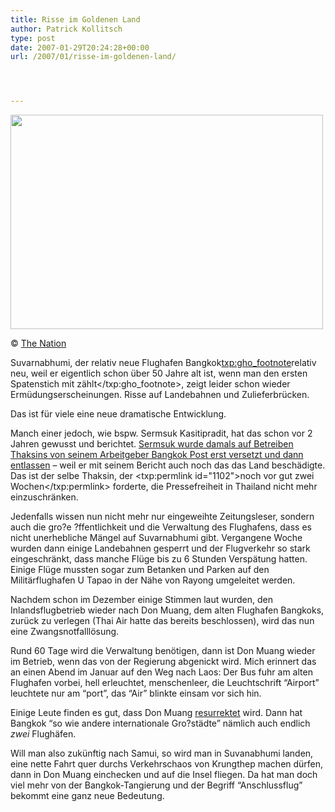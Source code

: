 ```yaml
---
title: Risse im Goldenen Land
author: Patrick Kollitsch
type: post
date: 2007-01-29T20:24:28+00:00
url: /2007/01/risse-im-goldenen-land/




---
```

<div class="flickr">
  <img src="//die.schreibbloga.de/images/221.jpg" width="500" height="343" /></p> 
  
  <p>
    &copy; <a href="http://nationmultimedia.com">The Nation</a>
  </p>
</div>

Suvarnabhumi, der relativ neue Flughafen Bangkok<txp:gho_footnote>relativ neu, weil er eigentlich schon über 50 Jahre alt ist, wenn man den ersten Spatenstich mit zählt</txp:gho_footnote>, zeigt leider schon wieder Ermüdungserscheinungen. Risse auf Landebahnen und Zulieferbrücken. 

Das ist für viele eine neue dramatische Entwicklung. 

Manch einer jedoch, wie bspw. Sermsuk Kasitipradit, hat das schon vor 2 Jahren gewusst und berichtet. [Sermsuk wurde damals auf Betreiben Thaksins von seinem Arbeitgeber Bangkok Post erst versetzt und dann entlassen][1] &#8211; weil er mit seinem Bericht auch noch das das Land beschädigte. Das ist der selbe Thaksin, der <txp:permlink id="1102">noch vor gut zwei Wochen</txp:permlink> forderte, die Pressefreiheit in Thailand nicht mehr einzuschränken.

Jedenfalls wissen nun nicht mehr nur eingeweihte Zeitungsleser, sondern auch die gro?e ?ffentlichkeit und die Verwaltung des Flughafens, dass es nicht unerhebliche Mängel auf Suvarnabhumi gibt. Vergangene Woche wurden dann einige Landebahnen gesperrt und der Flugverkehr so stark eingeschränkt, dass manche Flüge bis zu 6 Stunden Verspätung hatten. Einige Flüge mussten sogar zum Betanken und Parken auf den Militärflughafen U Tapao in der Nähe von Rayong umgeleitet werden.

Nachdem schon im Dezember einige Stimmen laut wurden, den Inlandsflugbetrieb wieder nach Don Muang, dem alten Flughafen Bangkoks, zurück zu verlegen (Thai Air hatte das bereits beschlossen), wird das nun eine Zwangsnotfalllösung.

Rund 60 Tage wird die Verwaltung benötigen, dann ist Don Muang wieder im Betrieb, wenn das von der Regierung abgenickt wird. Mich erinnert das an einen Abend im Januar auf den Weg nach Laos: Der Bus fuhr am alten Flughafen vorbei, hell erleuchtet, menschenleer, die Leuchtschrift &#8220;Airport&#8221; leuchtete nur am &#8220;port&#8221;, das &#8220;Air&#8221; blinkte einsam vor sich hin. 

Einige Leute finden es gut, dass Don Muang [resurrektet][2] wird. Dann hat Bangkok &#8220;so wie andere internationale Gro?städte&#8221; nämlich auch endlich _zwei_ Flughäfen.

Will man also zukünftig nach Samui, so wird man in Suvanabhumi landen, eine nette Fahrt quer durchs Verkehrschaos von Krungthep machen dürfen, dann in Don Muang einchecken und auf die Insel fliegen. Da hat man doch viel mehr von der Bangkok-Tangierung und der Begriff &#8220;Anschlussflug&#8221; bekommt eine ganz neue Bedeutung.

 [1]: http://www.nationmultimedia.com/2007/01/28/national/national_30025294.php
 [2]: http://www.nationmultimedia.com/2007/01/30/headlines/headlines_30025475.php